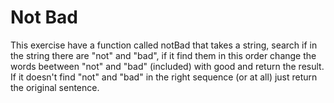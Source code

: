 # Not Bad

This exercise have a function called notBad that takes a string, search if in the string there are "not" and "bad", if it find them in this order change the words beetween "not" and "bad" (included) with good and return the result. If it doesn't find "not" and "bad" in the right sequence (or at all) just return the original sentence.
